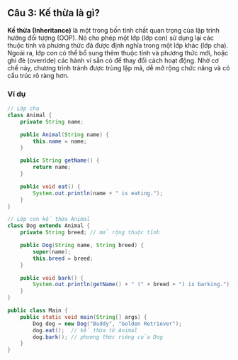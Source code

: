 ## Câu 3: Kế thừa là gì?

**Kế thừa (Inheritance)** là một trong bốn tính chất quan trọng của lập trình hướng đối tượng (OOP). Nó cho phép một lớp (lớp con) sử dụng lại các thuộc tính và phương thức đã được định nghĩa trong một lớp khác (lớp cha). Ngoài ra, lớp con có thể bổ sung thêm thuộc tính và phương thức mới, hoặc ghi đè (override) các hành vi sẵn có để thay đổi cách hoạt động. Nhờ cơ chế này, chương trình tránh được trùng lặp mã, dễ mở rộng chức năng và có cấu trúc rõ ràng hơn.

### Ví dụ

```java
// Lớp cha
class Animal {
    private String name;

    public Animal(String name) {
        this.name = name;
    }

    public String getName() {
        return name;
    }

    public void eat() {
        System.out.println(name + " is eating.");
    }
}

// Lớp con kế thừa Animal
class Dog extends Animal {
    private String breed; // mở rộng thuộc tính

    public Dog(String name, String breed) {
        super(name);
        this.breed = breed;
    }

    public void bark() {
        System.out.println(getName() + " (" + breed + ") is barking.");
    }
}

public class Main {
    public static void main(String[] args) {
        Dog dog = new Dog("Buddy", "Golden Retriever");
        dog.eat();  // kế thừa từ Animal
        dog.bark(); // phương thức riêng của Dog
    }
}
```
